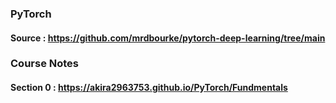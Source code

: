 ### PyTorch

#### Source : https://github.com/mrdbourke/pytorch-deep-learning/tree/main  

### Course Notes 
#### Section 0 : https://akira2963753.github.io/PyTorch/Fundmentals
